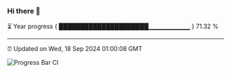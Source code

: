 ### Hi there 👋

⏳ Year progress { █████████████████████▁▁▁▁▁▁▁▁▁ } 71.32 %

---

⏰ Updated on Wed, 18 Sep 2024 01:00:08 GMT

![Progress Bar CI](https://github.com/liununu/liununu/workflows/Progress%20Bar%20CI/badge.svg)
